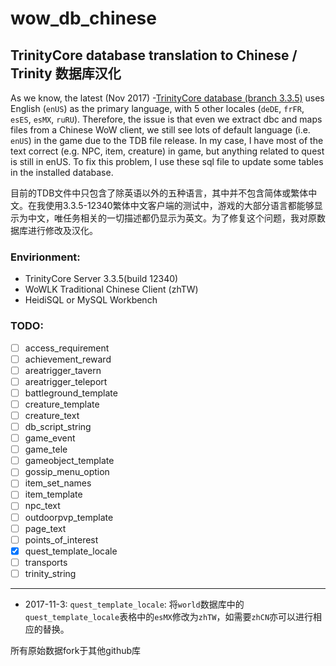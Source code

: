 # wow_db_chinese

## TrinityCore database translation to Chinese / Trinity 数据库汉化


As we know, the latest (Nov 2017) -[TrinityCore database (branch 3.3.5)](https://github.com/TrinityCore/TrinityCore/releases) uses English (`enUS`) as the primary language, with 5 other locales (`deDE`, `frFR`, `esES`, `esMX`, `ruRU`). Therefore, the issue is that even we extract dbc and maps files from a Chinese WoW client, we still see lots of default language (i.e. `enUS`) in the game due to the TDB file release. In my case, I have most of the text correct (e.g. NPC, item, creature) in game, but anything related to quest is still in enUS. To fix this problem, I use these sql file to update some tables in the installed database.

目前的TDB文件中只包含了除英语以外的五种语言，其中并不包含简体或繁体中文。在我使用3.3.5-12340繁体中文客户端的测试中，游戏的大部分语言都能够显示为中文，唯任务相关的一切描述都仍显示为英文。为了修复这个问题，我对原数据库进行修改及汉化。

### Envirionment:
* TrinityCore Server 3.3.5(build 12340)
* WoWLK Traditional Chinese Client (zhTW)
* HeidiSQL or MySQL Workbench

### TODO:

- [ ] access_requirement
- [ ] achievement_reward
- [ ] areatrigger_tavern
- [ ] areatrigger_teleport
- [ ] battleground_template
- [ ] creature_template
- [ ] creature_text
- [ ] db_script_string
- [ ] game_event
- [ ] game_tele
- [ ] gameobject_template
- [ ] gossip_menu_option
- [ ] item_set_names
- [ ] item_template
- [ ] npc_text
- [ ] outdoorpvp_template
- [ ] page_text
- [ ] points_of_interest
- [x] quest_template_locale
- [ ] transports
- [ ] trinity_string

------

*  2017-11-3: `quest_template_locale`: 将`world`数据库中的`quest_template_locale`表格中的`esMX`修改为`zhTW`，如需要`zhCN`亦可以进行相应的替换。

所有原始数据fork于其他github库
